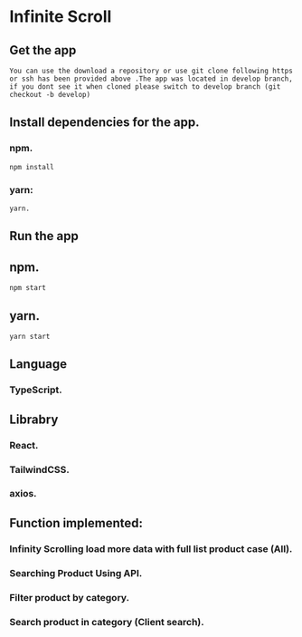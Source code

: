 # Infinite Scroll

## Get the app
    You can use the download a repository or use git clone following https or ssh has been provided above .The app was located in develop branch, if you dont see it when cloned please switch to develop branch (git checkout -b develop)

## Install dependencies for the app.
### npm.
    npm install
### yarn: 
    yarn.

## Run the app
## npm. 
    npm start
## yarn.
    yarn start

## Language 
### TypeScript.
    
## Librabry 
### React.
### TailwindCSS.
### axios.

## Function implemented:
### Infinity Scrolling load more data with full list product case (All).
### Searching Product Using API.
### Filter product by category.
### Search product in category (Client search).